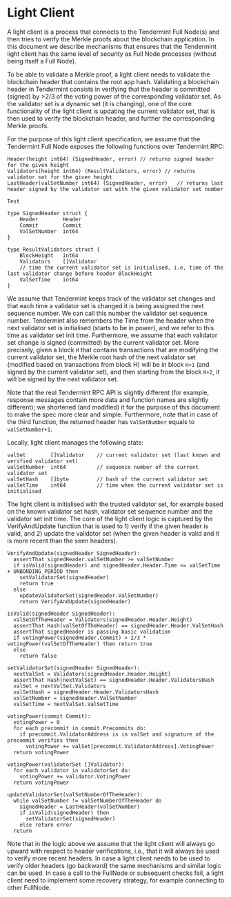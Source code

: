 # Light Client

A light client is a process that connects to the Tendermint Full Node(s) and then tries to verify the Merkle proofs
about the blockchain application. In this document we describe mechanisms that ensures that the Tendermint light client
has the same level of security as Full Node processes (without being itself a Full Node).

To be able to validate a Merkle proof, a light client needs to validate the blockchain header that contains the root app hash.
Validating a blockchain header in Tendermint consists in verifying that the header is committed (signed) by >2/3 of the
voting power of the corresponding validator set. As the validator set is a dynamic set (it is changing), one of the
core functionality of the light client is updating the current validator set, that is then used to verify the
blockchain header, and further the corresponding Merkle proofs.

For the purpose of this light client specification, we assume that the Tendermint Full Node exposes the following functions over
Tendermint RPC:

```golang
Header(height int64) (SignedHeader, error) // returns signed header for the given height
Validators(height int64) (ResultValidators, error) // returns validator set for the given height
LastHeader(valSetNumber int64) (SignedHeader, error)   // returns last header signed by the validator set with the given validator set number

Test

type SignedHeader struct {
    Header        Header
    Commit        Commit
    ValSetNumber  int64
}

type ResultValidators struct {
    BlockHeight   int64
    Validators    []Validator
    // time the current validator set is initialised, i.e, time of the last validator change before header BlockHeight
    ValSetTime    int64
}
```

We assume that Tendermint keeps track of the validator set changes and that each time a validator set is changed it is
being assigned the next sequence number. We can call this number the validator set sequence number. Tendermint also remembers
the Time from the header when the next validator set is initialised (starts to be in power), and we refer to this time
as validator set init time.
Furthermore, we assume that each validator set change is signed (committed) by the current validator set. More precisely,
given a block `H` that contains transactions that are modifying the current validator set, the Merkle root hash of the next
validator set (modified based on transactions from block H) will be in block `H+1` (and signed by the current validator
set), and then starting from the block `H+2`, it will be signed by the next validator set.

Note that the real Tendermint RPC API is slightly different (for example, response messages contain more data and function
names are slightly different); we shortened (and modified) it for the purpose of this document to make the spec more
clear and simple. Furthermore, note that in case of the third function, the returned header has `ValSetNumber` equals to
`valSetNumber+1`.

Locally, light client manages the following state:

```golang
valSet        []Validator    // current validator set (last known and verified validator set)
valSetNumber  int64          // sequence number of the current validator set
valSetHash    []byte         // hash of the current validator set
valSetTime    int64          // time when the current validator set is initialised
```

The light client is initialised with the trusted validator set, for example based on the known validator set hash,
validator set sequence number and the validator set init time.
The core of the light client logic is captured by the VerifyAndUpdate function that is used to 1) verify if the given header is valid,
and 2) update the validator set (when the given header is valid and it is more recent than the seen headers).

```golang
VerifyAndUpdate(signedHeader SignedHeader):
  assertThat signedHeader.valSetNumber >= valSetNumber
  if isValid(signedHeader) and signedHeader.Header.Time <= valSetTime + UNBONDING_PERIOD then
    setValidatorSet(signedHeader)
    return true
  else
    updateValidatorSet(signedHeader.ValSetNumber)
    return VerifyAndUpdate(signedHeader)

isValid(signedHeader SignedHeader):
  valSetOfTheHeader = Validators(signedHeader.Header.Height)
  assertThat Hash(valSetOfTheHeader) == signedHeader.Header.ValSetHash
  assertThat signedHeader is passing basic validation
  if votingPower(signedHeader.Commit) > 2/3 * votingPower(valSetOfTheHeader) then return true
  else
    return false

setValidatorSet(signedHeader SignedHeader):
  nextValSet = Validators(signedHeader.Header.Height)
  assertThat Hash(nextValSet) == signedHeader.Header.ValidatorsHash
  valSet = nextValSet.Validators
  valSetHash = signedHeader.Header.ValidatorsHash
  valSetNumber = signedHeader.ValSetNumber
  valSetTime = nextValSet.ValSetTime

votingPower(commit Commit):
  votingPower = 0
  for each precommit in commit.Precommits do:
    if precommit.ValidatorAddress is in valSet and signature of the precommit verifies then
      votingPower += valSet[precommit.ValidatorAddress].VotingPower
  return votingPower

votingPower(validatorSet []Validator):
  for each validator in validatorSet do:
    votingPower += validator.VotingPower
  return votingPower

updateValidatorSet(valSetNumberOfTheHeader):
  while valSetNumber != valSetNumberOfTheHeader do
    signedHeader = LastHeader(valSetNumber)
    if isValid(signedHeader) then
      setValidatorSet(signedHeader)
    else return error
  return
```

Note that in the logic above we assume that the light client will always go upward with respect to header verifications,
i.e., that it will always be used to verify more recent headers. In case a light client needs to be used to verify older
headers (go backward) the same mechanisms and similar logic can be used. In case a call to the FullNode or subsequent
checks fail, a light client need to implement some recovery strategy, for example connecting to other FullNode.
